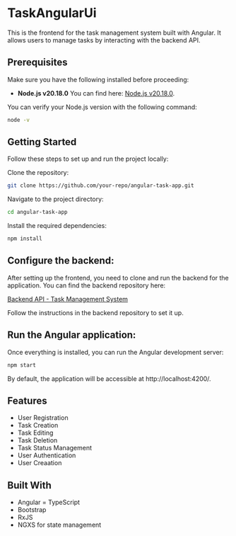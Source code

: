 
# TaskAngularUi

This is the frontend for the task management system built with Angular. It allows users to manage tasks by interacting with the backend API.

## Prerequisites

Make sure you have the following installed before proceeding:

- **Node.js v20.18.0** You can find here: [Node.js v20.18.0]( https://nodejs.org/en/download/package-manager).

You can verify your Node.js version with the following command:

```sh
node -v
```

## Getting Started
Follow these steps to set up and run the project locally:

Clone the repository:

```sh
git clone https://github.com/your-repo/angular-task-app.git
```
Navigate to the project directory:
```sh
cd angular-task-app
```
Install the required dependencies:
```sh
npm install
```

## Configure the backend:

After setting up the frontend, you need to clone and run the backend for the application. You can find the backend repository here:

[Backend API - Task Management System](https://github.com/marlon4051/task-api)

Follow the instructions in the backend repository to set it up.

## Run the Angular application:

Once everything is installed, you can run the Angular development server:

```sh
npm start
```
By default, the application will be accessible at http://localhost:4200/.

## Features
- User Registration
- Task Creation
- Task Editing
- Task Deletion
- Task Status Management
- User Authentication
- User Creaation

## Built With
- Angular
= TypeScript
- Bootstrap
- RxJS
- NGXS for state management